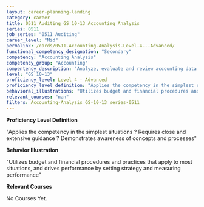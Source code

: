 ```yaml
---
layout: career-planning-landing
category: career
title: 0511 Auditing GS 10-13 Accounting Analysis
series: 0511
job_series: "0511 Auditing"
career_level: "Mid"
permalink: /cards/0511-Accounting-Analysis-Level-4---Advanced/
functional_competency_designation: "Secondary"
competency: "Accounting Analysis"
competency_group: "Accounting"
compentency_description: "Analyze, evaluate and review accounting data and reports using business tools and applications, and performance metrics to provide recommendations"
level: "GS 10-13"
proficiency_level: Level 4 - Advanced
proficiency_level_definition: "Applies the competency in the simplest situations ? Requires close and extensive guidance ? Demonstrates awareness of concepts and processes"
behavioral_illustrations: "Utilizes budget and financial procedures and practices that apply to most situations, and drives performance by setting strategy and measuring performance"
relevant_courses: "nan"
filters: Accounting-Analysis GS-10-13 series-0511
---
```


<p><b>Proficiency Level Definition</b></p>
<p>"Applies the competency in the simplest situations ? Requires close and extensive guidance ? Demonstrates awareness of concepts and processes"</p>
<p><b>Behavior Illustration</b></p>
<p>"Utilizes budget and financial procedures and practices that apply to most situations, and drives performance by setting strategy and measuring performance"</p>
<p><b>Relevant Courses</b></p>
<div class="cfo-courses-outer"><div class="cfo-courses-inner">No Courses Yet.</div></div>
